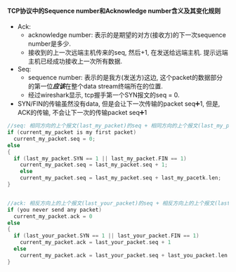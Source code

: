#### TCP协议中的Sequence number和Acknowledge number含义及其变化规则

- Ack: 
  - acknowledge number: 表示的是期望的对方(接收方)的下一次sequence number是多少. 
  - 接收到的上一次远端主机传来的seq, 然后+1, 在发送给远端主机. 提示远端主机已经成功接收上一次所有数据. 
- Seq: 
  - sequence number: 表示的是我方(发送方)这边, 这个packet的数据部分的第一位***应该***在整个data stream终端所在的位置. 
  - 经过wireshark显示, tcp握手第一个SYN报文的seq = 0. 
- SYN/FIN的传输虽然没有data, 但是会让下一次传输的packet seq➕1, 但是, ACK的传输, 不会让下一次的传输packet seq➕1



```c++
//seq: 相同方向的上个报文(last_my_packet)的seq + 相同方向的上个报文(last_my_packet)的length
if (current_my_packet is my first packet)
  current_my_packet.seq = 0;
else
{
  if (last_my_packet.SYN == 1 || last_my_packet.FIN == 1)
  	current_my_packet.seq = last_my_packet.seq + 1;
	else
  	current_my_packet.seq = last_my_packet.seq + last_my_pacetk.len;
}


//ack: 相反方向上的上个报文(last_your_packet)的seq + 相反方向上的上个报文(last_your_packet)的length
if (you never send any packet)
  current_my_packet.ack = 0
else
{
  if (last_your_packet.SYN == 1 || last_your_packet.FIN == 1)
    current_my_packet.ack = last_your_packet.seq + 1
  else
    current_my_packet.ack = last_your_packet.seq + last_you_packet.len
}
  
```


